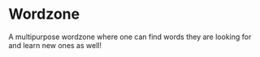 # Wordzone
 A multipurpose wordzone where one can find words they are looking for and learn new ones as well!
